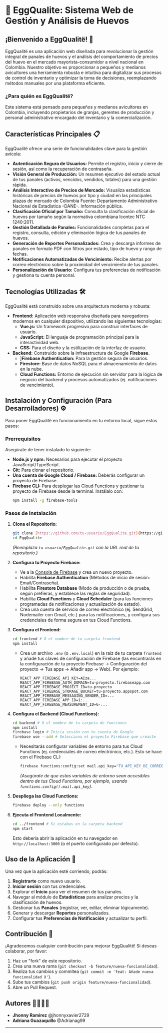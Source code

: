 
# 🥚 EggQualite: Sistema Web de Gestión y Análisis de Huevos

## ¡Bienvenido a EggQualitë! 🚀

EggQualitë es una aplicación web diseñada para revolucionar la gestión integral de panales de huevos y el análisis del comportamiento de precios del huevo en el mercado mayorista-consumidor a nivel nacional en Colombia.  Nuestro objetivo es proporcionar a pequeños y medianos avicultores una herramienta robusta e intuitiva para digitalizar sus procesos de control de inventario y optimizar la toma de decisiones, reemplazando métodos manuales por una plataforma eficiente. 

### ¿Para quién es EggQualitë?
Este sistema está pensado para pequeños y medianos avicultores en Colombia, incluyendo propietarios de granjas, gerentes de producción y personal administrativo encargado del inventario y la comercialización. 

## Características Principales 📋

EggQualitë ofrece una serie de funcionalidades clave para la gestión avícola:

* **Autenticación Segura de Usuarios:** Permite el registro, inicio y cierre de sesión, así como la recuperación de contraseña. 
* **Visión General de Producción:** Un resumen ejecutivo del estado actual de tus panales (activos, vencidos, vendidos, totales) para una gestión rápida. 
* **Análisis Interactivo de Precios de Mercado:** Visualiza estadísticas históricas de precios de huevos por tipo y ciudad en las principales plazas de mercado de Colombia Fuente: Departamento Administrativo Nacional de Estadística –DANE-. Información pública. 
* **Clasificación Oficial por Tamaño:** Consulta la clasificación oficial de huevos por tamaño según la normativa colombiana Icontec NTC 1240:2011. 
* **Gestión Detallada de Panales:** Funcionalidades completas para el registro, consulta, edición y eliminación lógica de tus panales de huevos. 
* **Generación de Reportes Personalizados:** Crea y descarga informes de panales en formato PDF con filtros por estado, tipo de huevo y rango de fechas. 
* **Notificaciones Automatizadas de Vencimiento:** Recibe alertas por correo electrónico sobre la proximidad del vencimiento de tus panales. 
* **Personalización de Usuario:** Configura tus preferencias de notificación y gestiona tu cuenta personal. 

## Tecnologías Utilizadas 🛠️

EggQualitë está construido sobre una arquitectura moderna y robusta:

* **Frontend:** Aplicación web responsiva diseñada para navegadores modernos en cualquier dispositivo, utilizando las siguientes tecnologías:
    * **Vue.js:** Un framework progresivo para construir interfaces de usuario.
    * **JavaScript:** El lenguaje de programación principal para la interactividad web.
    * **CSS:** Para el diseño y la estilización de la interfaz de usuario.
* **Backend:** Construido sobre la infraestructura de Google **Firebase**. 
    * ]**Firebase Authentication:** Para la gestión segura de usuarios. 
    * **Firestore:** Base de datos NoSQL para el almacenamiento de datos en la nube. 
    * **Cloud Functions:** Entorno de ejecución sin servidor para la lógica de negocio del backend y procesos automatizados (ej. notificaciones de vencimiento). 

## Instalación y Configuración (Para Desarrolladores) ⚙️

Para poner EggQualitë en funcionamiento en tu entorno local, sigue estos pasos:

### Prerrequisitos

Asegúrate de tener instalado lo siguiente:

* **Node.js y npm:** Necesarios para ejecutar el proyecto JavaScript/TypeScript.
* **Git:** Para clonar el repositorio.
* **Una cuenta de Google Cloud / Firebase:** Deberás configurar un proyecto de Firebase.
* **Firebase CLI:** Para desplegar las Cloud Functions y gestionar tu proyecto de Firebase desde la terminal. Instálalo con:
    ```bash
    npm install -g firebase-tools
    ```

### Pasos de Instalación

1.  **Clona el Repositorio:**
    ```bash
    git clone [https://github.com/tu-usuario/EggQualite.git](https://github.com/tu-usuario/EggQualite.git)
    cd EggQualite
    ```
    *(Reemplaza `tu-usuario/EggQualite.git` con la URL real de tu repositorio.)*

2.  **Configura tu Proyecto Firebase:**
    * Ve a la [Consola de Firebase](https://console.firebase.google.com/) y crea un nuevo proyecto.
    * Habilita **Firebase Authentication** (Métodos de inicio de sesión: Email/Contraseña).
    * Habilita **Firestore Database** (Modo de producción o de prueba, según prefieras, y establece las reglas de seguridad).
    * Habilita **Cloud Functions** y **Cloud Scheduler** (para las funciones programadas de notificaciones y actualización de estado).
    * Crea una cuenta de servicio de correo electrónico (ej. SendGrid, Nodemailer con Gmail, etc.) para las notificaciones, y configura sus credenciales de forma segura en tus Cloud Functions.

3.  **Configura el Frontend:**
    ```bash
    cd frontend # O el nombre de tu carpeta frontend
    npm install
    ```
    * Crea un archivo `.env` (o `.env.local`) en la raíz de tu carpeta `frontend` y añade tus claves de configuración de Firebase (las encontrarás en la configuración de tu proyecto Firebase -> Configuración del proyecto -> Tus apps ->      Añadir app -> Web). Por ejemplo:
        ```env
        REACT_APP_FIREBASE_API_KEY=AIza...
        REACT_APP_FIREBASE_AUTH_DOMAIN=tu-proyecto.firebaseapp.com
        REACT_APP_FIREBASE_PROJECT_ID=tu-proyecto
        REACT_APP_FIREBASE_STORAGE_BUCKET=tu-proyecto.appspot.com
        REACT_APP_FIREBASE_MESSAGING_SENDER_ID=...
        REACT_APP_FIREBASE_APP_ID=1:..
        REACT_APP_FIREBASE_MEASUREMENT_ID=G-...
        ```

4.  **Configura el Backend (Cloud Functions):**
    ```bash
    cd backend # O el nombre de tu carpeta de funciones
    npm install
    firebase login # Inicia sesión con tu cuenta de Google
    firebase use --add # Selecciona el proyecto Firebase que creaste
    ```
    * Necesitarás configurar variables de entorno para tus Cloud Functions (ej. credenciales de correo electrónico, etc.). Esto se hace con el Firebase CLI:
        ```bash
        firebase functions:config:set mail.api_key="TU_API_KEY_DE_CORREO" mail.sender_email="tu_correo@example.com"
        ```
        *(Asegúrate de que estas variables de entorno sean accesibles dentro de tus Cloud Functions, por ejemplo, usando `functions.config().mail.api_key`)*.

5.  **Despliega las Cloud Functions:**
    ```bash
    firebase deploy --only functions
    ```

6.  **Ejecuta el Frontend Localmente:**
    ```bash
    cd ../frontend # Si estabas en la carpeta backend
    npm start
    ```
    Esto debería abrir la aplicación en tu navegador en `http://localhost:3000` (o el puerto configurado por defecto).

## Uso de la Aplicación 🚀

Una vez que la aplicación esté corriendo, podrás:

1.  **Registrarte** como nuevo usuario.
2.  **Iniciar sesión** con tus credenciales.
3.  Explorar el **Inicio** para ver el resumen de tus panales.
4.  Navegar al módulo de **Estadísticas** para analizar precios y la clasificación de huevos.
5.  Gestionar tus **Panales** (registrar, ver, editar, eliminar lógicamente).
6.  Generar y descargar **Reportes** personalizados.
7.  Configurar tus **Preferencias de Notificación** y actualizar tu perfil.

## Contribución 🤝

¡Agradecemos cualquier contribución para mejorar EggQualitë! Si deseas colaborar, por favor:

1.  Haz un "fork" de este repositorio.
2.  Crea una nueva rama (`git checkout -b feature/nueva-funcionalidad`).
3.  Realiza tus cambios y commitea (`git commit -m 'feat: Añade nueva funcionalidad X'`).
4.  Sube tus cambios (`git push origin feature/nueva-funcionalidad`).
5.  Abre un Pull Request.


## Autores 🧑‍💻👩‍💻

* **Jhonny Ramirez** @jhonnyxavier2729
* **Adriana Guazaquillo** @Adrianag99


---
